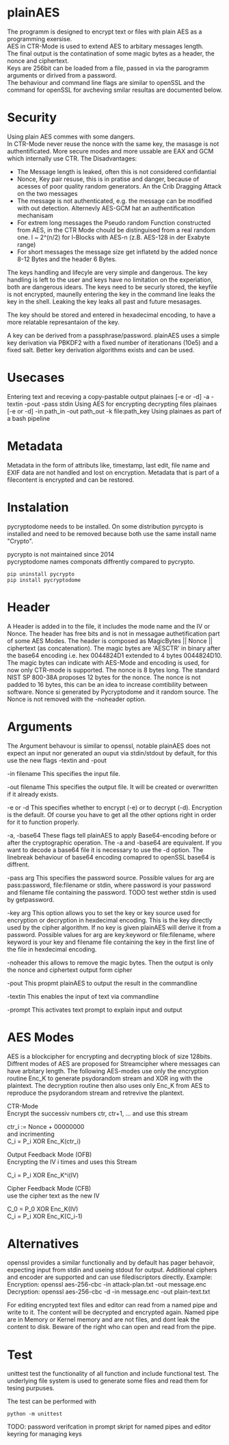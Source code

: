 # plainAES
The programm is designed to encrypt text or files with plain AES as a programming exersise.  
AES in CTR-Mode is used to extend AES to arbitary messages length.  
The final output is the contatination of some magic bytes as a header, the nonce and ciphertext.  
Keys are 256bit can be loaded from a file, passed in via the parogramm arguments or dirived from a password.  
The behaviour and command line flags are similar to openSSL and the command for openSSL for avcheving smilar resultas are documented below.

# Security
Using plain AES commes with some dangers.  
In CTR-Mode never reuse the nonce with the same key, the masasge is not authentificated.
More secure modes and more ussable are EAX and GCM which internally use CTR.
The Disadvantages:
* The Message length is leaked, often this is not considered confidantial
* Nonce, Key pair resuse, this is in pratise and danger, because of acesses of poor quality random generators. An the Crib Dragging Attack 
 on the two messages
* The message is not authenticated, e.g. the message can be modified with out detection. Alternevly AES-GCM hat an authentification mechanisam
* For extrem long messages the Pseudo random Function constructed from AES, in the CTR Mode chould be distinguised from a real random one.
 l ~ 2^(n/2) for l-Blocks with AES-n (z.B. AES-128 in der Exabyte range)
* For short messages the message size get inflatetd by the added nonce 8-12 Bytes and the header 6 Bytes.


The keys handling and lifecyle are very simple and dangerous.
The key handling is left to the user and keys have no limitation on the experiation, both are dangerous idears.
The keys need to be securly stored, the keyfile is not encrypted, maunelly entering the key in the command line leaks the key in the shell.
Leaking the key leaks all past and future mesasages.  

The key should be stored and entered in hexadecimal encoding, to have a more relatable represantaion of the key.  

A key can be derived from a passphrase/password. plainAES uses a simple key derivation via PBKDF2 with a fixed number of iterationans (10e5) and a fixed salt. Better key derivation algorithms exists and can be used.
# Usecases
Entering text and receving a copy-pastable output
plainaes [-e or -d] -a -textin -pout -pass stdin
Using AES for encrypting decrypting files
plainaes [-e or -d] -in path_in -out path_out -k file:path_key
Using plainaes as part of a bash pipeline
# Metadata

Metadata in the form of attributs like, timestamp, last edit, file name and EXIF data are not handled and lost on encryption.
Metadata that is part of a filecontent is encrypted and can be restored.


# Instalation

pycryptodome needs to be installed. On some distribution pyrcypto is installed and need to be removed because both use the same install name "Crypto".

pycrypto is not maintained since 2014  
pycryptodome names componats diffrently compared to pycrypto.

```
pip uninstall pycrypto
pip install pycryptodome
```

# Header

A Header is added in to the file, it includes the mode name and the IV or Nonce.
The header has free bits and is not in messagae authetification part of some AES Modes.
The header is composed as   MagicBytes || Nonce || ciphertext  (as concatenation).
The magic bytes are 'AESCTR' in binary after the base64 encoding i.e. hex 0044824D1 extended to 4 bytes 0044824D10. The magic bytes can indicate with AES-Mode and encoding is used, for now only CTR-mode is supported.
The nonce is 8 bytes long. The standard NIST SP 800-38A proposes 12 bytes for the nonce.
The nonce is not padded to 16 bytes, this can be an idea to increase comtibility between software. Nonce si generated by Pycryptodome and it random source.
The Nonce is not removed with the -noheader option.  

# Arguments
The Argument behavour is similar to openssl, notable plainAES does not expect an input nor generated an ouput via stdin/stdout by default, for this use the new flags -textin and -pout

-in filename
    This specifies the input file.

-out filename
    This specifies the output file. It will be created or overwritten if it already exists.

-e or -d
    This specifies whether to encrypt (-e) or to decrypt (-d). Encryption is the default. Of course you have to get all the other options right in order for it to function properly.

-a, -base64
    These flags tell plainAES to apply Base64-encoding before or after the cryptographic operation. The -a and -base64 are equivalent. If you want to decode a base64 file it is necessary to use the -d option.
The linebreak behaviour of base64 encoding comapred to openSSL base64 is diffrent.

-pass arg
    This specifies the password source. Possible values for arg are pass:password, file:filename or stdin, where password is your password and filename file containing the password. TODO test wether stdin is used by getpassword.

-key arg
    This option allows you to set the key or key source used for encryption or decryption in hexdecimal encoding. This is the key directly used by the cipher algorithm. If no key is given plainAES will derive it from a password.
    Possible values for arg are key:keyword or file:filename, where keyword is your key and filename file containing the key in the first line of the file in hexdecimal encoding.

-noheader
    this allows to remove the magic bytes. Then the output is only the nonce and ciphertext output form cipher

-pout
    This propmt plainAES to output the result in the commandline

-textin
    This enables the input of text via commandline
    
 -prompt
    This activates text prompt to explain input and output


# AES Modes

AES is a blockcipher for encrypting and decrypting block of size 128bits. Diffrent modes of AES are proposed for Streamcipher where messages can have arbitary length.
The following AES-modes use only the encryption routine Enc_K to generate psydorandom stream and XOR ing with the plaintext. The decryption routine then also uses only Enc_K from AES to reproduce the psydorandom stream and retrevive the plantext.

CTR-Mode  
Encrypt the successiv numbers ctr, ctr+1, ... and use this stream  

ctr_i := Nonce + 00000000  
and incrimenting  
C_i = P_i XOR Enc_K(ctr_i)  


Output Feedback Mode (OFB)  
Encrypting the IV i times and uses this Stream  

C_i = P_i XOR Enc_K^i(IV)  


Cipher Feedback Mode (CFB)  
use the cipher text as the new IV  

C_0 = P_0 XOR Enc_K(IV)  
C_i = P_i XOR Enc_K(C_i-1)  

# Alternatives

openssl provides a similar functionaliy and by default has pager behavoir, expecting input from stdin and useing stdout for output.
Additional ciphers and encoder are supported and can use filediscriptors directly.
Example:
Encryption: openssl aes-256-cbc -in attack-plan.txt -out message.enc
Decryption: openssl aes-256-cbc -d -in message.enc -out plain-text.txt

For editing encrypted text files and editor can read from a named pipe and write to it.
The content will be decrypted and encrypted again. Named pipe are in Memory or Kernel memory and are not files, and dont leak the content to disk. Beware of the right who can open and read from the pipe.

# Test
unittest test the functionality of all function and include functional test.
The underlying file system is used to generate some files and read them for tesing purpuses. 

The test can be performed with

```
python -m unittest
```

TODO:
password verifcation in prompt
skript for named pipes and editor
keyring for managing keys






